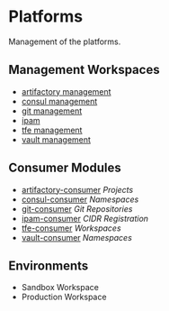 # Platforms

Management of the platforms.

## Management Workspaces

- [artifactory management]()
- [consul management]()
- [git management]()
- [ipam]()
- [tfe management]()
- [vault management]()

## Consumer Modules

- [artifactory-consumer]() _Projects_
- [consul-consumer]() _Namespaces_
- [git-consumer]() _Git Repositories_
- [ipam-consumer]() _CIDR Registration_
- [tfe-consumer]()  _Workspaces_
- [vault-consumer]() _Namespaces_

## Environments

- Sandbox Workspace
- Production Workspace